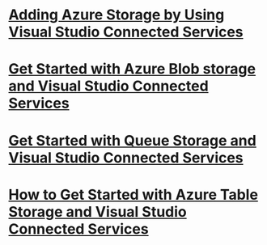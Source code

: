 # [Adding Azure Storage by Using Visual Studio Connected Services](https://azure.microsoft.com/documentation/articles/vs-azure-tools-connected-services-storage/.md)
# [Get Started with Azure Blob storage and Visual Studio Connected Services](https://azure.microsoft.com/documentation/articles/vs-storage-aspnet5-getting-started-blobs/.md)
# [Get Started with Queue Storage and Visual Studio Connected Services](https://azure.microsoft.com/documentation/articles/vs-storage-aspnet5-getting-started-queues/.md)
# [How to Get Started with Azure Table Storage and Visual Studio Connected Services](https://azure.microsoft.com/documentation/articles/vs-storage-aspnet5-getting-started-tables/.md)
